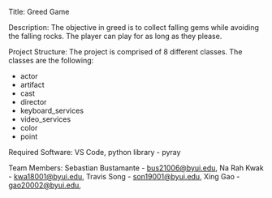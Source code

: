 Title: 
Greed Game

Description: 
The objective in greed is to collect falling gems while avoiding the falling rocks. The player can play for as long as they please.

Project Structure: 
The project is comprised of 8 different classes. The classes are the following:
- actor
- artifact
- cast
- director
- keyboard_services
- video_services
- color
- point


Required Software: VS Code, python library - pyray

Team Members:
Sebastian Bustamante - bus21006@byui.edu, 
Na Rah Kwak - kwa18001@byui.edu,
Travis Song - son19001@byui.edu,
Xing Gao - gao20002@byui.edu,

